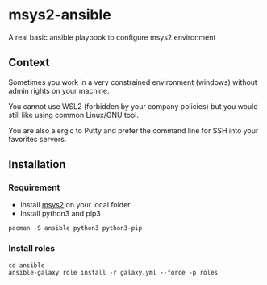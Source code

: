 # msys2-ansible

A real basic ansible playbook to configure msys2 environment

## Context

Sometimes you work in a very constrained environment (windows) without admin rights on your machine.

You cannot use WSL2 (forbidden by your company policies) but you would still like using common Linux/GNU tool.

You are also alergic to Putty and prefer the command line for SSH into your favorites servers.

## Installation

### Requirement

- Install [msys2](https://www.msys2.org/) on your local folder
- Install python3 and pip3

```
pacman -S ansible python3 python3-pip
```

### Install roles

```shell
cd ansible
ansible-galaxy role install -r galaxy.yml --force -p roles
```